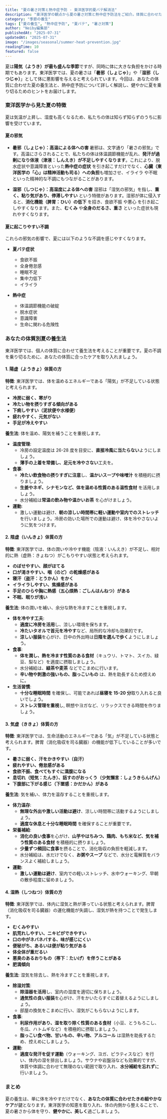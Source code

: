 ```yaml
---
title: "夏の暑さ対策と熱中症予防 - 東洋医学的夏バテ解消法"
description: "東洋医学の観点から夏の暑さ対策と熱中症予防法をご紹介。体質に合わせた夏バテ解消法で、健康的に夏を乗り切りましょう。"
category: "季節の養生"
tags: ["夏の養生", "熱中症予防", "夏バテ", "暑さ対策"]
author: "Neiby編集部"
publishedAt: "2025-07-31"
updatedAt: "2025-07-31"
image: "/images/seasonal/summer-heat-prevention.jpg"
readingTime: 10
featured: false
---
```


夏は**陽気（ようき）が最も盛んな季節**ですが、同時に体に大きな負担をかける時期でもあります。東洋医学では、夏の暑さは「**暑邪（しょじゃ）**」や「**湿邪（しつじゃ）**」として体に悪影響を与えると考えられています。今回は、あなたの体質に合わせた夏の養生法と、熱中症予防について詳しく解説し、健やかに夏を乗り切るためのヒントをお届けします。

### 東洋医学から見た夏の特徴

夏は気温が上昇し、湿度も高くなるため、私たちの体は知らず知らずのうちに影響を受けています。

#### 夏の邪気

- **暑邪（しょじゃ）：高温による体への害**
  暑邪は、文字通り「暑さの邪気」です。高温にさらされることで、私たちの体は体温調節機能が乱れ、**発汗が過剰になり体液（津液：しんえき）が不足しやすくなります**。これにより、脱水症状や意識障害といった**熱中症の症状** を引き起こすだけでなく、**心臓（東洋医学の「心」は精神活動も司る）への負担**も増加させ、イライラ や不眠 といった精神的な不調にもつながることがあります。

- **湿邪（しつじゃ）：高湿度による体への害**
  湿邪は「湿気の邪気」を指し、**重く、粘り気があり、停滞しやすい** という特徴があります。湿邪が体に侵入すると、**消化機能（脾胃：ひい）の低下** を招き、食欲不振 や悪心 を引き起こしやすくなります。また、**むくみ** や**全身のだるさ、重さ** といった症状も現れやすくなります。

#### 夏に起こりやすい不調

これらの邪気の影響で、夏には以下のような不調を感じやすくなります。

- **夏バテ症状**

  - 食欲不振
  - 全身倦怠感
  - 睡眠不足
  - 集中力低下
  - イライラ

- **熱中症**
  - 体温調節機能の破綻
  - 脱水症状
  - 意識障害
  - 生命に関わる危険性

### あなたの体質別夏の養生法

東洋医学では、個人の体質に合わせて養生法を考えることが重要です。夏の不調を乗り切るために、あなたの体質に合ったケアを取り入れましょう。

#### 1. 陽虚（ようきょ）体質の方

**特徴**:
東洋医学では、体を温めるエネルギーである「陽気」が不足している状態と考えられます。

- **冷房に弱く、寒がり**
- **冷たい物を摂りすぎる傾向がある**
- **下痢しやすい（泥状便や水様便）**
- **疲れやすく、元気がない**
- **手足が冷えやすい**

**養生法**:
体を温め、陽気を補うことを重視します。

- **温度管理**:
  - 冷房の設定温度は 26-28 度を目安に、**直接冷風に当たらない**ようにしましょう。
  - **薄手の上着を常備し、足元を冷やさない**工夫を。
- **食事**:
  - **冷たい飲食物の摂りすぎに注意**し、**温かいスープや味噌汁** を積極的に摂りましょう。
  - **生姜やネギ、シナモンなど、体を温める性質のある温性食材** を活用しましょう。
  - 水分補給は**常温の飲み物や温かいお茶** を心がけましょう。
- **運動**:
  - 激しい運動は避け、**朝の涼しい時間帯に軽い運動や室内でのストレッチ**を行いましょう。冷房の効いた場所での運動は避け、体を冷やさないように気をつけます。

#### 2. 陰虚（いんきょ）体質の方

**特徴**:
東洋医学では、体の潤いや冷やす機能（陰液：いんえき）が不足し、相対的に熱（虚熱：きょねつ）がこもりやすい状態と考えられます。

- **のぼせやすい、顔がほてる**
- **口が渇きやすい、咽（のど）の乾燥感がある**
- **寝汗（盗汗：とうかん）をかく**
- **イライラしやすい、焦燥感がある**
- **手足のひらや胸に熱感（五心煩熱：ごしんはんねつ）がある**
- **不眠、眠りが浅い**

**養生法**:
体の潤いを補い、余分な熱を冷ますことを重視します。

- **体を冷やす工夫**:
  - **適度に冷房を活用**し、涼しい環境を保ちます。
  - **冷たいタオルで首元を冷やす**など、局所的な冷却も効果的です。
  - **涼しい服装**を心がけ、日中の外出時は**日陰を選んで歩く**ようにしましょう。
- **食事**:
  - **体を潤し、熱を冷ます性質のある食材**（キュウリ、トマト、スイカ、緑豆、梨など）を適度に摂取しましょう。
  - 水分補給は、**緑茶や麦茶** などでこまめに行います。
  - **辛い物や刺激の強いもの、脂っこいもの** は、熱を助長するため控えめに。
- **生活習慣**:
  - **十分な睡眠時間** を確保し、可能であれば**昼寝を 15-20 分**取り入れると良いでしょう。
  - **ストレス管理を重視**し, 瞑想やヨガなど、リラックスできる時間を作りましょう。

#### 3. 気虚（ききょ）体質の方

**特徴**:
東洋医学では、生命活動のエネルギーである「気」が不足している状態と考えられます。脾胃（消化吸収を司る臓器）の機能が低下していることが多いです。

- **暑さに弱く、汗をかきやすい（自汗）**
- **疲れやすい、倦怠感がある**
- **食欲不振、食べてもすぐに満腹になる**
- **息切れ（短気：たんき）、話すのがおっくう（少気懶言：しょうきらんげん）**
- **下腹部に下がる感じ（下墜感：かだかん）がある**

**養生法**:
気を補い、体力を温存することを重視します。

- **体力温存**:
  - **無理な外出や激しい活動は避け**、涼しい時間帯に活動するようにしましょう。
  - **適度な休息と十分な睡眠時間** を確保することが重要です。
- **栄養補給**:
  - **消化の良い食事**を心がけ、**山芋やはちみつ、鶏肉、もち米など、気を補う性質のある食材** を積極的に摂りましょう。
  - **少量ずつ頻回に食事**を摂ることで、消化吸収の負担を軽減します。
  - 水分補給は、水だけでなく、**お粥やスープ** などで、水分と電解質をバランスよく補給しましょう。
- **運動**:
  - **激しい運動は避け**、室内での軽いストレッチ、水中ウォーキング、早朝の散歩程度に留めましょう。

#### 4. 湿熱（しつねつ）体質の方

**特徴**:
東洋医学では、体内に湿気と熱が滞っている状態と考えられます。脾胃（消化吸収を司る臓器）の運化機能が失調し、湿気が熱を持つことで発生します。

- **むくみやすい**
- **肌荒れしやすい、ニキビができやすい**
- **口の中がネバネバする、味が感じにくい**
- **便秘がち、あるいは便が粘り気がある**
- **体全体が重だるい**
- **悪臭のあるおりもの（帯下：たいげ）を伴うことがある**
- **肥満傾向**

**養生法**:
湿気を除去し、熱を冷ますことを重視します。

- **除湿対策**:
  - **除湿器を活用**し、室内の湿度を適切に保ちましょう。
  - **通気性の良い服装**を心がけ、汗をかいたらすぐに着替えるようにしましょう。
  - 部屋の換気をこまめに行い、湿気がこもらないようにします。
- **食事**:
  - **利尿作用があり、湿を取り除く性質のある食材**（小豆、とうもろこし、冬瓜、ハトムギなど）を積極的に摂取しましょう。
  - **脂っこい食べ物、甘いもの、辛い物、アルコール** は湿熱を助長するため、控えめにしましょう。
- **運動**:
  - **適度な発汗を促す運動**（ウォーキング、ヨガ、ピラティスなど）を行い、体内の湿を排出しましょう。サウナや岩盤浴なども効果的ですが、体質や体調に合わせて無理のない範囲で取り入れ、**水分補給を忘れず**に行いましょう。

### まとめ

夏の養生は、単に体を冷やすだけでなく、**あなたの体質に合わせたきめ細やかなケア**が鍵となります。東洋医学の知恵を取り入れ、体の内側から整えることで、夏の暑さから体を守り、**健やかに、美しく**過ごしましょう。